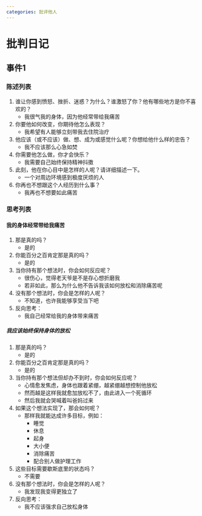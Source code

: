 ```yaml
---
categories: 批评他人
---
```


# 批判日记

## 事件1

### 陈述列表

1. 谁让你感到愤怒、挫折、迷惑？为什么？谁激怒了你？他有哪些地方是你不喜欢的？
    - 我很气我的身体，因为他经常带给我痛苦
2. 你要他如何改变，你期待他怎么表现？
    - 我希望有人能够立刻带我去住院治疗
3. 他应该（或不应该）做、想、成为或感觉什么呢？你想给他什么样的忠告？
    - 我不应该那么心急如焚
4. 你需要他怎么做，你才会快乐？
    - 我需要自己始终保持精神抖擞
5. 此刻，他在你心目中是怎样的人呢？请详细描述一下。
    - 一个对周边环境感到极度厌烦的人
6. 你再也不想跟这个人经历到什么事？
    - 我再也不想要如此痛苦

### 思考列表

#### 我的身体经常带给我痛苦

1. 那是真的吗？
    - 是的
2. 你能百分之百肯定那是真的吗？
    - 是的
3. 当你持有那个想法时，你会如何反应呢？
    - 很伤心，觉得老天爷是不是存心想折磨我
    - 若非如此，那么为什么他不告诉我该如何放松和消除痛苦呢
4. 没有那个想法时，你会是怎样的人呢？
    - 不知道，也许我能够享受当下吧
5. 反向思考：
    - 我自己经常给我的身体带来痛苦

##### 我应该始终保持身体的放松

1. 那是真的吗？
    - 是的
2. 你能百分之百肯定那是真的吗？
    - 是的
3. 当你持有那个想法但却办不到时，你会如何反应呢？
    - 心情愈发焦虑，身体也跟着紧绷，越紧绷越想控制他放松
    - 然而越是这样我就愈加放松不了，由此进入一个死循环
    - 然后我就会哭喊着叫爸妈过来
4. 如果这个想法实现了，那会如何呢？
    - 那样我就能达成许多目标，例如：
        - 睡觉
        - 休息
        - 起身
        - 大小便
        - 消除痛苦
        - 配合别人做护理工作
5. 这些目标需要歇斯底里的状态吗？
    - 不需要
6. 没有那个想法时，你会是怎样的人呢？
    - 我发现我变得更独立了
7. 反向思考：
    - 我不应该强求自己放松身体
